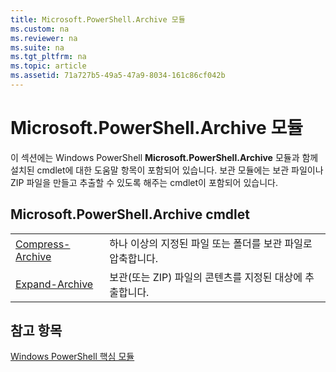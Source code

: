 ```yaml
---
title: Microsoft.PowerShell.Archive 모듈
ms.custom: na
ms.reviewer: na
ms.suite: na
ms.tgt_pltfrm: na
ms.topic: article
ms.assetid: 71a727b5-49a5-47a9-8034-161c86cf042b
---
```

# Microsoft.PowerShell.Archive 모듈
이 섹션에는 Windows PowerShell **Microsoft.PowerShell.Archive** 모듈과 함께 설치된 cmdlet에 대한 도움말 항목이 포함되어 있습니다. 보관 모듈에는 보관 파일이나 ZIP 파일을 만들고 추출할 수 있도록 해주는 cmdlet이 포함되어 있습니다.

## Microsoft.PowerShell.Archive cmdlet

|||
|-|-|
|[Compress-Archive](http://technet.microsoft.com/library/dn841358.aspx)|하나 이상의 지정된 파일 또는 폴더를 보관 파일로 압축합니다.|
|[Expand-Archive](http://technet.microsoft.com/library/dn841359.aspx)|보관(또는 ZIP) 파일의 콘텐츠를 지정된 대상에 추출합니다.|

## 참고 항목
[Windows PowerShell 핵심 모듈](http://technet.microsoft.com/library/hh847741.aspx)



<!--HONumber=May16_HO2-->


